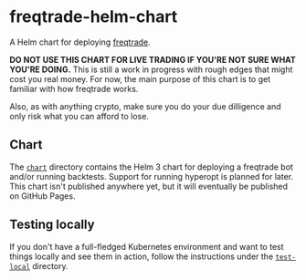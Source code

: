 # freqtrade-helm-chart

A Helm chart for deploying [freqtrade](https://github.com/freqtrade/freqtrade).

**DO NOT USE THIS CHART FOR LIVE TRADING IF YOU'RE NOT SURE WHAT YOU'RE DOING.** This is still a work in progress with rough edges that might cost you real money. For now, the main purpose of this chart is to get familiar with how freqtrade works.

Also, as with anything crypto, make sure you do your due dilligence and only risk what you can afford to lose.

## Chart

The [`chart`](./chart) directory contains the Helm 3 chart for deploying a freqtrade bot and/or running backtests. Support for running hyperopt is planned for later. This chart isn't published anywhere yet, but it will eventually be published on GitHub Pages.

## Testing locally

If you don't have a full-fledged Kubernetes environment and want to test things locally and see them in action, follow the instructions under the [`test-local`](./test-local) directory.